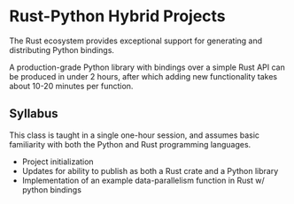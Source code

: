 # Rust-Python Hybrid Projects

The Rust ecosystem provides exceptional support for generating and distributing Python bindings.

A production-grade Python library with bindings over a simple Rust API can be produced in
under 2 hours, after which adding new functionality takes about 10-20 minutes per function.

## Syllabus

This class is taught in a single one-hour session, and assumes basic familiarity with
both the Python and Rust programming languages.

* Project initialization
* Updates for ability to publish as both a Rust crate and a Python library
* Implementation of an example data-parallelism function in Rust w/ python bindings

